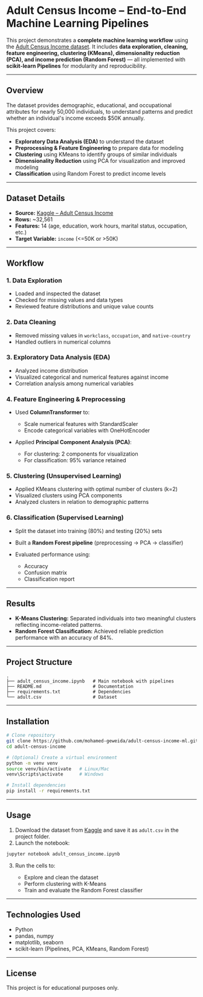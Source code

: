 # Adult Census Income – End-to-End Machine Learning Pipelines

This project demonstrates a **complete machine learning workflow** using the [Adult Census Income dataset](https://www.kaggle.com/datasets/uciml/adult-census-income). It includes **data exploration, cleaning, feature engineering, clustering (KMeans), dimensionality reduction (PCA), and income prediction (Random Forest)** — all implemented with **scikit-learn Pipelines** for modularity and reproducibility.

---

## Overview

The dataset provides demographic, educational, and occupational attributes for nearly 50,000 individuals, to understand patterns and predict whether an individual's income exceeds \$50K annually.

This project covers:

* **Exploratory Data Analysis (EDA)** to understand the dataset
* **Preprocessing & Feature Engineering** to prepare data for modeling
* **Clustering** using KMeans to identify groups of similar individuals
* **Dimensionality Reduction** using PCA for visualization and improved modeling
* **Classification** using Random Forest to predict income levels

---

## Dataset Details

* **Source:** [Kaggle – Adult Census Income](https://www.kaggle.com/datasets/uciml/adult-census-income)
* **Rows:** \~32,561
* **Features:** 14 (age, education, work hours, marital status, occupation, etc.)
* **Target Variable:** `income` (<=50K or >50K)

---

## Workflow

### 1. Data Exploration

* Loaded and inspected the dataset
* Checked for missing values and data types
* Reviewed feature distributions and unique value counts

### 2. Data Cleaning

* Removed missing values in `workclass`, `occupation`, and `native-country`
* Handled outliers in numerical columns

### 3. Exploratory Data Analysis (EDA)

* Analyzed income distribution
* Visualized categorical and numerical features against income
* Correlation analysis among numerical variables

### 4. Feature Engineering & Preprocessing

* Used **ColumnTransformer** to:

  * Scale numerical features with StandardScaler
  * Encode categorical variables with OneHotEncoder
* Applied **Principal Component Analysis (PCA)**:

  * For clustering: 2 components for visualization
  * For classification: 95% variance retained

### 5. Clustering (Unsupervised Learning)

* Applied KMeans clustering with optimal number of clusters (k=2)
* Visualized clusters using PCA components
* Analyzed clusters in relation to demographic patterns

### 6. Classification (Supervised Learning)

* Split the dataset into training (80%) and testing (20%) sets
* Built a **Random Forest pipeline** (preprocessing → PCA → classifier)
* Evaluated performance using:

  * Accuracy
  * Confusion matrix
  * Classification report

---

## Results

* **K-Means Clustering:** Separated individuals into two meaningful clusters reflecting income-related patterns.
* **Random Forest Classification:** Achieved reliable prediction performance with an accuracy of 84%.

---

## Project Structure

```
.
├── adult_census_income.ipynb   # Main notebook with pipelines
├── README.md                   # Documentation
├── requirements.txt            # Dependencies
└── adult.csv                   # Dataset
```

---

## Installation

```bash
# Clone repository
git clone https://github.com/mohamed-geweida/adult-census-income-ml.git
cd adult-census-income

# (Optional) Create a virtual environment
python -m venv venv
source venv/bin/activate   # Linux/Mac
venv\Scripts\activate      # Windows

# Install dependencies
pip install -r requirements.txt
```

---

## Usage

1. Download the dataset from [Kaggle](https://www.kaggle.com/datasets/uciml/adult-census-income) and save it as `adult.csv` in the project folder.
2. Launch the notebook:

```bash
jupyter notebook adult_census_income.ipynb
```

3. Run the cells to:

   * Explore and clean the dataset
   * Perform clustering with K-Means
   * Train and evaluate the Random Forest classifier

---

## Technologies Used

* Python
* pandas, numpy
* matplotlib, seaborn
* scikit-learn (Pipelines, PCA, KMeans, Random Forest)

---

## License

This project is for educational purposes only.

